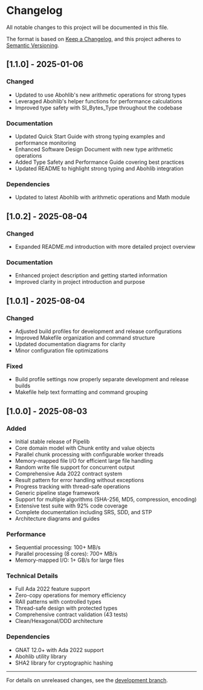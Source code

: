 # Changelog

All notable changes to this project will be documented in this file.

The format is based on [Keep a Changelog](https://keepachangelog.com/en/1.0.0/),
and this project adheres to [Semantic Versioning](https://semver.org/spec/v2.0.0.html).

## [1.1.0] - 2025-01-06

### Changed
- Updated to use Abohlib's new arithmetic operations for strong types
- Leveraged Abohlib's helper functions for performance calculations
- Improved type safety with SI_Bytes_Type throughout the codebase

### Documentation
- Updated Quick Start Guide with strong typing examples and performance monitoring
- Enhanced Software Design Document with new type arithmetic operations
- Added Type Safety and Performance Guide covering best practices
- Updated README to highlight strong typing and Abohlib integration

### Dependencies
- Updated to latest Abohlib with arithmetic operations and Math module

## [1.0.2] - 2025-08-04

### Changed
- Expanded README.md introduction with more detailed project overview

### Documentation
- Enhanced project description and getting started information
- Improved clarity in project introduction and purpose

## [1.0.1] - 2025-08-04

### Changed
- Adjusted build profiles for development and release configurations
- Improved Makefile organization and command structure
- Updated documentation diagrams for clarity
- Minor configuration file optimizations

### Fixed
- Build profile settings now properly separate development and release builds
- Makefile help text formatting and command grouping

## [1.0.0] - 2025-08-03

### Added
- Initial stable release of Pipelib
- Core domain model with Chunk entity and value objects
- Parallel chunk processing with configurable worker threads
- Memory-mapped file I/O for efficient large file handling
- Random write file support for concurrent output
- Comprehensive Ada 2022 contract system
- Result pattern for error handling without exceptions
- Progress tracking with thread-safe operations
- Generic pipeline stage framework
- Support for multiple algorithms (SHA-256, MD5, compression, encoding)
- Extensive test suite with 92% code coverage
- Complete documentation including SRS, SDD, and STP
- Architecture diagrams and guides

### Performance
- Sequential processing: 100+ MB/s
- Parallel processing (8 cores): 700+ MB/s
- Memory-mapped I/O: 1+ GB/s for large files

### Technical Details
- Full Ada 2022 feature support
- Zero-copy operations for memory efficiency
- RAII patterns with controlled types
- Thread-safe design with protected types
- Comprehensive contract validation (43 tests)
- Clean/Hexagonal/DDD architecture

### Dependencies
- GNAT 12.0+ with Ada 2022 support
- Abohlib utility library
- SHA2 library for cryptographic hashing

---

For details on unreleased changes, see the [development branch](https://github.com/abitofhelp/pipelib/tree/develop).
